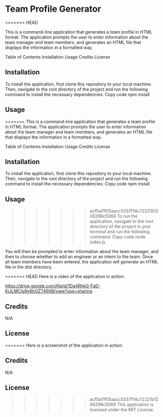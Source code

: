 # Team Profile Generator
<<<<<<< HEAD

This is a command-line application that generates a team profile in HTML format. The application prompts the user to enter information about the team manager and team members, and generates an HTML file that displays the information in a formatted way.

Table of Contents
Installation
Usage
Credits
License

## Installation

To install the application, first clone this repository to your local machine. Then, navigate to the root directory of the project and run the following command to install the necessary dependencies:
Copy code
npm install

## Usage

=======
This is a command-line application that generates a team profile in HTML format. The application prompts the user to enter information about the team manager and team members, and generates an HTML file that displays the information in a formatted way.

Table of Contents
Installation
Usage
Credits
License

## Installation
To install the application, first clone this repository to your local machine. Then, navigate to the root directory of the project and run the following command to install the necessary dependencies:
Copy code
npm install

## Usage
>>>>>>> acf5a11f05aacc5337f14c72221b1206298c5069
To run the application, navigate to the root directory of the project in your terminal and run the following command:
Copy code
node index.js

You will then be prompted to enter information about the team manager, and then to choose whether to add an engineer or an intern to the team. Once all team members have been entered, the application will generate an HTML file in the dist directory.

<<<<<<< HEAD
Here is a video of the application in action:

https://drive.google.com/file/d/1Da4RhkG-FaD-KjJLMCIg9v6hOZT46ttB/view?usp=sharing

## Credits

N/A

## License

=======
Here is a screenshot of the application in action:


## Credits
N/A

## License
>>>>>>> acf5a11f05aacc5337f14c72221b1206298c5069
This application is licensed under the MIT License.
